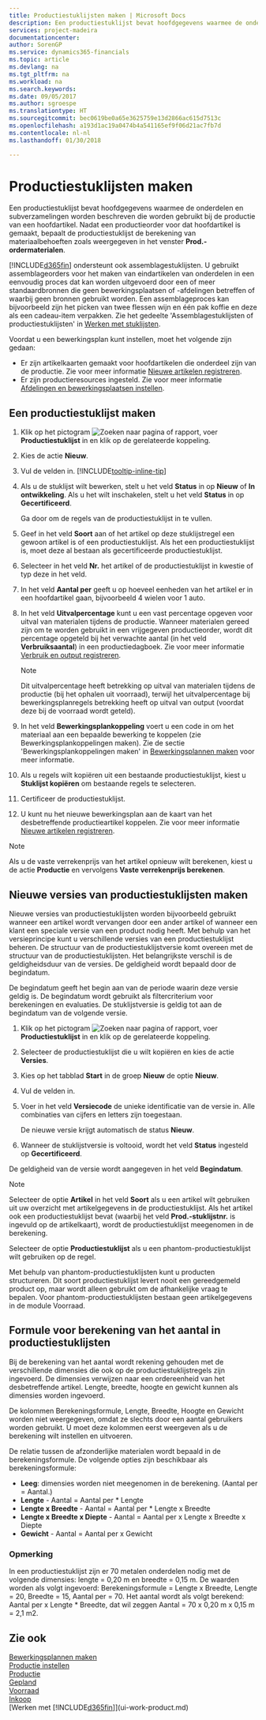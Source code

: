 ```yaml
---
title: Productiestuklijsten maken | Microsoft Docs
description: Een productiestuklijst bevat hoofdgegevens waarmee de onderdelen en subverzamelingen worden beschreven die worden gebruikt bij de productie van een hoofdartikel. Nadat een productieorder voor dat hoofdartikel is gemaakt, bepaalt de productiestuklijst de berekening van materiaalbehoeften zoals weergegeven in het venster **Prod.-ordermaterialen**.
services: project-madeira
documentationcenter: 
author: SorenGP
ms.service: dynamics365-financials
ms.topic: article
ms.devlang: na
ms.tgt_pltfrm: na
ms.workload: na
ms.search.keywords: 
ms.date: 09/05/2017
ms.author: sgroespe
ms.translationtype: HT
ms.sourcegitcommit: bec0619be0a65e3625759e13d2866ac615d7513c
ms.openlocfilehash: a193d1ac19a0474b4a541165ef9f06d21ac7fb7d
ms.contentlocale: nl-nl
ms.lasthandoff: 01/30/2018

---
```

# <a name="create-production-boms"></a>Productiestuklijsten maken
Een productiestuklijst bevat hoofdgegevens waarmee de onderdelen en subverzamelingen worden beschreven die worden gebruikt bij de productie van een hoofdartikel. Nadat een productieorder voor dat hoofdartikel is gemaakt, bepaalt de productiestuklijst de berekening van materiaalbehoeften zoals weergegeven in het venster **Prod.-ordermaterialen**.

[!INCLUDE[d365fin](includes/d365fin_md.md)]   ondersteunt ook assemblagestuklijsten. U gebruikt assemblageorders voor het maken van eindartikelen van onderdelen in een eenvoudig proces dat kan worden uitgevoerd door een of meer standaardbronnen die geen bewerkingsplaatsen of -afdelingen betreffen of waarbij geen bronnen gebruikt worden. Een assemblageproces kan bijvoorbeeld zijn het picken van twee flessen wijn en één pak koffie en deze als een cadeau-item verpakken. Zie het gedeelte 'Assemblagestuklijsten of productiestuklijsten' in [Werken met stuklijsten](inventory-how-work-BOMs.md).  

Voordat u een bewerkingsplan kunt instellen, moet het volgende zijn gedaan:  

- Er zijn artikelkaarten gemaakt voor hoofdartikelen die onderdeel zijn van de productie. Zie voor meer informatie [Nieuwe artikelen registreren](inventory-how-register-new-items.md).
- Er zijn productieresources ingesteld. Zie voor meer informatie [Afdelingen en bewerkingsplaatsen instellen](production-how-to-set-up-work-and-machine-centers.md).

## <a name="to-create-a-production-bom"></a>Een productiestuklijst maken  
1. Klik op het pictogram ![Zoeken naar pagina of rapport](media/ui-search/search_small.png "pictogram Zoeken naar pagina of rapport"), voer **Productiestuklijst** in en klik op de gerelateerde koppeling.  
2. Kies de actie **Nieuw**.  
3. Vul de velden in. [!INCLUDE[tooltip-inline-tip](includes/tooltip-inline-tip_md.md)]
4. Als u de stuklijst wilt bewerken, stelt u het veld **Status** in op **Nieuw** of **In ontwikkeling**. Als u het wilt inschakelen, stelt u het veld **Status** in op **Gecertificeerd**.  

    Ga door om de regels van de productiestuklijst in te vullen.
5. Geef in het veld **Soort** aan of het artikel op deze stuklijstregel een gewoon artikel is of een productiestuklijst. Als het een productiestuklijst is, moet deze al bestaan als gecertificeerde productiestuklijst.  
6.  Selecteer in het veld **Nr.** het artikel of de productiestuklijst in kwestie of typ deze in het veld.  
7.  In het veld **Aantal per** geeft u op hoeveel eenheden van het artikel er in een hoofdartikel gaan, bijvoorbeeld 4 wielen voor 1 auto.  
8.  In het veld **Uitvalpercentage** kunt u een vast percentage opgeven voor uitval van materialen tijdens de productie. Wanneer materialen gereed zijn om te worden gebruikt in een vrijgegeven productieorder, wordt dit percentage opgeteld bij het verwachte aantal (in het veld **Verbruiksaantal**) in een productiedagboek. Zie voor meer informatie [Verbruik en output registreren](production-how-to-register-consumption-and-output.md).  

    > [!NOTE]  
    >  Dit uitvalpercentage heeft betrekking op uitval van materialen tijdens de productie (bij het ophalen uit voorraad), terwijl het uitvalpercentage bij bewerkingsplanregels betrekking heeft op uitval van output (voordat deze bij de voorraad wordt geteld).  

9.  In het veld **Bewerkingsplankoppeling** voert u een code in om het materiaal aan een bepaalde bewerking te koppelen (zie Bewerkingsplankoppelingen maken). Zie de sectie 'Bewerkingsplankoppelingen maken' in [Bewerkingsplannen maken](production-how-to-create-routings.md) voor meer informatie.
10. Als u regels wilt kopiëren uit een bestaande productiestuklijst, kiest u **Stuklijst kopiëren** om bestaande regels te selecteren.  
11.  Certificeer de productiestuklijst.  
12.  U kunt nu het nieuwe bewerkingsplan aan de kaart van het desbetreffende productieartikel koppelen. Zie voor meer informatie [Nieuwe artikelen registreren](inventory-how-register-new-items.md).  

> [!NOTE]  
>  Als u de vaste verrekenprijs van het artikel opnieuw wilt berekenen, kiest u de actie **Productie** en vervolgens **Vaste verrekenprijs berekenen**.  

## <a name="to-create-a-new-versions-of-a-production-bom"></a>Nieuwe versies van productiestuklijsten maken
Nieuwe versies van productiestuklijsten worden bijvoorbeeld gebruikt wanneer een artikel wordt vervangen door een ander artikel of wanneer een klant een speciale versie van een product nodig heeft. Met behulp van het versieprincipe kunt u verschillende versies van een productiestuklijst beheren. De structuur van de productiestuklijstversie komt overeen met de structuur van de productiestuklijsten. Het belangrijkste verschil is de geldigheidsduur van de versies. De geldigheid wordt bepaald door de begindatum.  

De begindatum geeft het begin aan van de periode waarin deze versie geldig is. De begindatum wordt gebruikt als filtercriterium voor berekeningen en evaluaties. De stuklijstversie is geldig tot aan de begindatum van de volgende versie.  

1.  Klik op het pictogram ![Zoeken naar pagina of rapport](media/ui-search/search_small.png "pictogram Zoeken naar pagina of rapport"), voer **Productiestuklijst** in en klik op de gerelateerde koppeling.  
2.  Selecteer de productiestuklijst die u wilt kopiëren en kies de actie **Versies**.  
3.  Kies op het tabblad **Start** in de groep **Nieuw** de optie **Nieuw**.  
4. Vul de velden in.
5. Voer in het veld **Versiecode** de unieke identificatie van de versie in. Alle combinaties van cijfers en letters zijn toegestaan.  

    De nieuwe versie krijgt automatisch de status **Nieuw**.
6. Wanneer de stuklijstversie is voltooid, wordt het veld **Status** ingesteld op **Gecertificeerd**.  

De geldigheid van de versie wordt aangegeven in het veld **Begindatum**.  

> [!NOTE]  
>  Selecteer de optie **Artikel** in het veld **Soort** als u een artikel wilt gebruiken uit uw overzicht met artikelgegevens in de productiestuklijst. Als het artikel ook een productiestuklijst bevat (waarbij het veld **Prod.-stuklijstnr.** is ingevuld op de artikelkaart), wordt de productiestuklijst meegenomen in de berekening.  
>   
>  Selecteer de optie **Productiestuklijst** als u een phantom-productiestuklijst wilt gebruiken op de regel.  
>   
>  Met behulp van phantom-productiestuklijsten kunt u producten structureren. Dit soort productiestuklijst levert nooit een gereedgemeld product op, maar wordt alleen gebruikt om de afhankelijke vraag te bepalen. Voor phantom-productiestuklijsten bestaan geen artikelgegevens in de module Voorraad.

## <a name="quantity-calculation-formula-on-production-boms"></a>Formule voor berekening van het aantal in productiestuklijsten  
Bij de berekening van het aantal wordt rekening gehouden met de verschillende dimensies die ook op de productiestuklijstregels zijn ingevoerd. De dimensies verwijzen naar een ordereenheid van het desbetreffende artikel. Lengte, breedte, hoogte en gewicht kunnen als dimensies worden ingevoerd.  

De kolommen Berekeningsformule, Lengte, Breedte, Hoogte en Gewicht worden niet weergegeven, omdat ze slechts door een aantal gebruikers worden gebruikt. U moet deze kolommen eerst weergeven als u de berekening wilt instellen en uitvoeren.  

De relatie tussen de afzonderlijke materialen wordt bepaald in de berekeningsformule. De volgende opties zijn beschikbaar als berekeningsformule:  

-  **Leeg**: dimensies worden niet meegenomen in de berekening. (Aantal per = Aantal.)  
-  **Lengte** - Aantal = Aantal per * Lengte  
-  **Lengte x Breedte** - Aantal = Aantal per * Lengte x Breedte  
-  **Lengte x Breedte x Diepte** - Aantal = Aantal per x Lengte x Breedte x Diepte  
-  **Gewicht** - Aantal = Aantal per x Gewicht  

### <a name="example"></a>Opmerking  
In een productiestuklijst zijn er 70 metalen onderdelen nodig met de volgende dimensies: lengte = 0,20 m en breedte = 0,15 m. De waarden worden als volgt ingevoerd: Berekeningsformule = Lengte x Breedte, Lengte = 20, Breedte = 15, Aantal per = 70. Het aantal wordt als volgt berekend: Aantal per x Lengte * Breedte, dat wil zeggen Aantal = 70 x 0,20 m x 0,15 m = 2,1 m2.  

## <a name="see-also"></a>Zie ook  
[Bewerkingsplannen maken](production-how-to-create-routings.md)   
[Productie instellen](production-configure-production-processes.md)  
[Productie](production-manage-manufacturing.md)    
[Gepland](production-planning.md)   
[Voorraad](inventory-manage-inventory.md)  
[Inkoop](purchasing-manage-purchasing.md)  
[Werken met [!INCLUDE[d365fin](includes/d365fin_md.md)]](ui-work-product.md)

